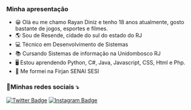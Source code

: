 ### Minha apresentação
- 😀 Olá eu me chamo Rayan Diniz e tenho 18 anos atualmente, gosto bastante de jogos, esportes e filmes.
- 🌎 Sou de Resende, cidade do sul do estado do RJ
- 💻 Técnico em Desenvolvimento de Sistemas
- 📚 Cursando Sistemas de informação na Unidombosco RJ
- 🖥 Estou aprendendo Python, C#, Java, Javascript, CSS, Html e Php.
- 📘 Me formei na Firjan SENAI SESI
### 🔗Minhas redes sociais ⤵
[![Twitter Badge](https://img.shields.io/badge/Twitter-1DA1F2?style=for-the-badge&logo=twitter&logoColor=white)](https://twitter.com/Hagasha1)
[![Instagram Badge](https://img.shields.io/badge/Instagram-E4405F?style=for-the-badge&logo=instagram&logoColor=white)](https://instagram.com/rayandiniz1)


